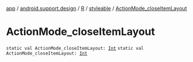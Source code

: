 [app](../../../index.md) / [android.support.design](../../index.md) / [R](../index.md) / [styleable](index.md) / [ActionMode_closeItemLayout](./-action-mode_close-item-layout.md)

# ActionMode_closeItemLayout

`static val ActionMode_closeItemLayout: `[`Int`](https://kotlinlang.org/api/latest/jvm/stdlib/kotlin/-int/index.html)
`static val ActionMode_closeItemLayout: `[`Int`](https://kotlinlang.org/api/latest/jvm/stdlib/kotlin/-int/index.html)